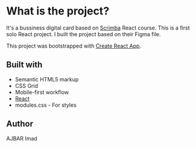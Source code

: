 # What is the project?

It's a bussiness digital card based on [Scrimba](https://scrimba.com/learn/learnreact) React course. This is a first solo React project. I built the project based on their Figma file.

This project was bootstrapped with [Create React App](https://github.com/facebook/create-react-app).

## Built with

- Semantic HTML5 markup
- CSS Grid
- Mobile-first workflow
- [React](https://reactjs.org/)
- modules.css - For styles

## Author

AJBAR Imad
